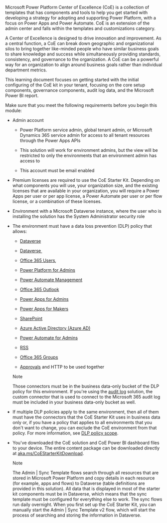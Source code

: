 Microsoft Power Platform Center of Excellence (CoE) is a collection of templates that has components and tools to help you get started with developing a strategy for adopting and supporting Power Platform, with a focus on Power Apps and Power Automate. CoE is an extension of the admin center and falls within the templates and customizations category.

A Center of Excellence is designed to drive innovation and improvement. As a central function, a CoE can break down geographic and organizational silos to bring together like-minded people who have similar business goals to share knowledge and success while simultaneously providing standards, consistency, and governance to the organization. A CoE can be a powerful way for an organization to align around business goals rather than individual department metrics.

This learning document focuses on getting started with the initial configuring of the CoE kit in your tenant, focusing on the core setup components, governance components, audit log data, and the Microsoft Power BI report.

Make sure that you meet the following requirements before you begin this module:

-   Admin account

    -   Power Platform service admin, global tenant admin, or Microsoft Dynamics 365 service admin for access to all tenant resources through the Power Apps APIs

    -   This solution will work for environment admins, but the view will be restricted to only the environments that an environment admin has access to

    -   This account must be email enabled

-   Premium licenses are required to use the CoE Starter Kit. Depending on what components you will use, your organization size, and the existing licenses that are available in your organization, you will require a Power Apps per user or per app license, a Power Automate per user or per flow license, or a combination of these licenses.

-   Environment with a Microsoft Dataverse instance, where the user who is installing the solution has the System Administrator security role

-   The environment must have a data loss prevention (DLP) policy that allows:

    -   [Dataverse](https://docs.microsoft.com/connectors/commondataservice/?azure-portal=true) 

    -   [Dataverse ](https://docs.microsoft.com/connectors/commondataserviceforapps/?azure-portal=true) 

    -   [Office 365 Users](https://docs.microsoft.com/connectors/office365users/?azure-portal=true), 

    -   [Power Platform for Admins](https://docs.microsoft.com/connectors/powerplatformforadmins/?azure-portal=true)

    -   [Power Automate Management](https://docs.microsoft.com/connectors/flowmanagement/?azure-portal=true) 

    -   [Office 365 Outlook](https://docs.microsoft.com/connectors/office365/?azure-portal=true) 

    -   [Power Apps for Admins](https://docs.microsoft.com/connectors/powerappsforadmins/?azure-portal=true) 

    -   [Power Apps for Makers](https://docs.microsoft.com/connectors/powerappsforappmakers/?azure-portal=true) 

    -   [SharePoint](https://docs.microsoft.com/connectors/sharepointonline/?azure-portal=true) 

    -   [Azure Active Directory (Azure AD)](https://docs.microsoft.com/connectors/azuread/?azure-portal=true) 

    -   [Power Automate for Admins](https://docs.microsoft.com/connectors/microsoftflowforadmins/?azure-portal=true) 

    -   [RSS](https://docs.microsoft.com/connectors/rss/?azure-portal=true) 

    -   [Office 365 Groups](https://docs.microsoft.com/connectors/office365groups/?azure-portal=true) 

    -   [Approvals](https://docs.microsoft.com/connectors/approvals/?azure-portal=true) and HTTP to be used together

    > [!NOTE]
    > Those connectors must be in the business data-only bucket of the DLP policy for this environment. If you're using the [audit log](https://docs.microsoft.com/power-platform/guidance/coe/setup-auditlog/?azure-portal=true) solution, the custom connector that is used to connect to the Microsoft 365 audit log must be included in your business data-only bucket as well.

-   If multiple DLP policies apply to the same environment, then all of them must have the connectors that the CoE Starter Kit uses in business data only or, if you have a policy that applies to all environments that you don't want to change, you can exclude the CoE environment from that policy. For more information, see [DLP policy scope](https://docs.microsoft.com/power-platform/admin/wp-data-loss-prevention?azure-portal=true#policy-scope).

-   You've downloaded the CoE solution and CoE Power BI dashboard files to your device. The entire content package can be downloaded directly at [aka.ms/CoEStarterKitDownload](https://aka.ms/CoEStarterKitDownload/?azure-portal=true).

    > [!NOTE]
    > The Admin | Sync Template flows search through all resources that are stored in Microsoft Power Platform and copy details in each resource (for example, apps and flows) to Dataverse (table definitions are provided in this solution). All data that is displayed in most of the starter kit components must be in Dataverse, which means that the sync template must be configured for everything else to work. The sync flows run daily overnight. When you first set up the CoE Starter Kit, you can manually start the Admin | Sync Template v2 flow, which will start the process of searching and storing the information in Dataverse.

